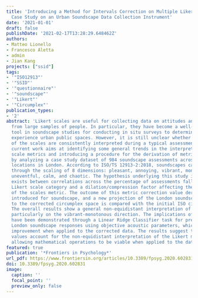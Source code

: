 ```yaml
---
title: 'Introducing a Method for Intervals Correction on Multiple Likert Scales: A
  Case Study on an Urban Soundscape Data Collection Instrument'
date: '2021-01-01'
draft: false
publishDate: '2021-02-17T13:28:29.648462Z'
authors:
- Matteo Lionello
- Francesco Aletta
- admin
- Jian Kang
projects: ["ssid"]
tags:
- '"ISO12913"'
- '"SSID"'
- '"questionnaire"'
- '"soundscape"'
- '"Likert"'
- '"Circumplex"'
publication_types:
- '2'
abstract: 'Likert scales are useful for collecting data on attitudes and perceptions
  from large samples of people. In particular, they have become a well-established
  tool in soundscape studies for conducting in situ surveys to determine how people
  experience urban public spaces. However, it is still unclear whether the metrics
  of the scales are consistently interpreted during a typical assessment task. The
  current work aims at identifying some general trends in the interpretation of Likert
  scale metrics and introducing a procedure for the derivation of metric corrections
  by analyzing a case study dataset of 984 soundscape assessments across 11 urban
  locations in London. According to ISO/TS 12913-2:2018, soundscapes can be assessed
  through the scaling of 8 dimensions: pleasant, annoying, vibrant, monotonous, eventful,
  uneventful, calm, and chaotic. The hypothesis underlying this study is that a link
  exists between correlations across the percentage of assessments falling in each
  Likert scale category and a dilation/compression factor affecting the interpretation
  of the scales metric. The outcome of this metric correction value derivation is
  introduced for soundscape, and a new projection of the London soundscapes according
  to the corrected circumplex space is compared with the initial ISO circumplex space.
  The overall results show a general non-equidistant interpretation of the scales,
  particularly on the vibrant-monotonous direction. The implications of this correction
  have been demonstrated through a Linear Ridge Classifier task for predicting the
  London soundscape responses using objective acoustic parameters, which shows significant
  improvement when applied to the corrected data. The results suggest that the corrected
  values account for the non-equidistant interpretation of the Likert metrics, thereby
  allowing mathematical operations to be viable when applied to the data.'
featured: true
publication: '*Frontiers in Psychology*'
url_pdf: https://www.frontiersin.org/articles/10.3389/fpsyg.2020.602831/pdf
doi: 10.3389/fpsyg.2020.602831
image:
  caption: ''
  focal_point: ''
  preview_only: false
---
```


